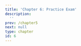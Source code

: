 ```yaml
---
title: 'Chapter 6: Practice Exam'
description:
  ''
prev: /chapter5
next: null
type: chapter
id: 6
---
```



